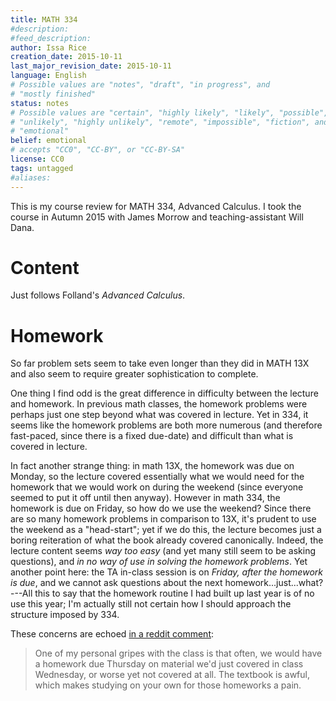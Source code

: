 ```yaml
---
title: MATH 334
#description: 
#feed_description: 
author: Issa Rice
creation_date: 2015-10-11
last_major_revision_date: 2015-10-11
language: English
# Possible values are "notes", "draft", "in progress", and
# "mostly finished"
status: notes
# Possible values are "certain", "highly likely", "likely", "possible",
# "unlikely", "highly unlikely", "remote", "impossible", "fiction", and
# "emotional"
belief: emotional
# accepts "CC0", "CC-BY", or "CC-BY-SA"
license: CC0
tags: untagged
#aliases: 
---
```


This is my course review for MATH 334, Advanced Calculus.
I took the course in Autumn 2015 with James Morrow and teaching-assistant Will Dana.

# Content

Just follows Folland's *Advanced Calculus*.

# Homework

So far problem sets seem to take even longer than they did in MATH 13X and also seem to require greater sophistication to complete.

One thing I find odd is the great difference in difficulty between the lecture and homework.
In previous math classes, the homework problems were perhaps just one step beyond what was covered in lecture.
Yet in 334, it seems like the homework problems are both more numerous (and therefore fast-paced, since there is a fixed due-date) and difficult than what is covered in lecture.

In fact another strange thing: in math 13X, the homework was due on Monday, so the lecture covered essentially what we would need for the homework that we would work on during the weekend (since everyone seemed to put it off until then anyway).
However in math 334, the homework is due on Friday, so how do we use the weekend?
Since there are so many homework problems in comparison to 13X, it's prudent to use the weekend as a "head-start"; yet if we do this, the lecture becomes just a boring reiteration of what the book already covered canonically.
Indeed, the lecture content seems *way too easy* (and yet many still seem to be asking questions), and *in no way of use in solving the homework problems*.
Yet another point here: the TA in-class session is on *Friday, after the homework is due*, and we cannot ask questions about the next homework...just...what?---All this to say that the homework routine I had built up last year is of no use this year; I'm actually still not certain how I should approach the structure imposed by 334. 

These concerns are echoed [in a reddit comment](https://www.reddit.com/r/udub/comments/3g2swr/math_134_anything_i_should_know/ctuualb):

> One of my personal gripes with the class is that often, we would have
> a homework due Thursday on material we'd just covered in class
> Wednesday, or worse yet not covered at all. The textbook is awful,
> which makes studying on your own for those homeworks a pain.
